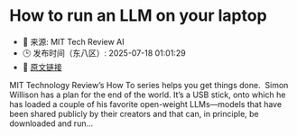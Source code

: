 # How to run an LLM on your laptop
- 📅 来源: MIT Tech Review AI
- 🕒 发布时间（东八区）: 2025-07-18 01:01:29
- 🔗 [原文链接](https://www.technologyreview.com/2025/07/17/1120391/how-to-run-an-llm-on-your-laptop/)

MIT Technology Review’s How To series helps you get things done.&#160; Simon Willison has a plan for the end of the world. It’s a USB stick, onto which he has loaded a couple of his favorite open-weight LLMs—models that have been shared publicly by their creators and that can, in principle, be downloaded and run&#8230;